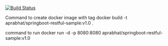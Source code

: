 [![Build Status](https://travis-ci.com/aprabhat/springboot-restful-sample.svg?branch=master)](https://travis-ci.com/aprabhat/springboot-restful-sample)

Command to create docker image with tag
docker build -t aprabhat/springboot-restful-sample:v1.0 .

command to run
docker run -d -p 8080:8080 aprabhat/springboot-restful-sample:v1.0